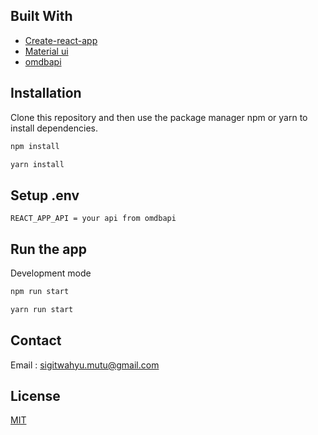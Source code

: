 

## Built With
* [Create-react-app](https://reactjs.org/docs/create-a-new-react-app.html)
* [Material ui](https://material-ui.com/)
* [omdbapi](http://www.omdbapi.com/)


## Installation

Clone this repository and then use the package manager npm or yarn to install dependencies.


```bash
npm install
```
```bash
yarn install
```

## Setup  .env

```
REACT_APP_API = your api from omdbapi

```

## Run the app

Development mode

```bash
npm run start
```
```bash
yarn run start
```

## Contact

Email : sigitwahyu.mutu@gmail.com

## License
[MIT](https://choosealicense.com/licenses/mit/)
